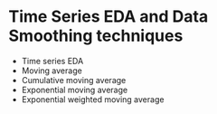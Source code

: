 # Time Series EDA and Data Smoothing techniques

- Time series EDA
- Moving average
- Cumulative moving average
- Exponential moving average
- Exponential weighted moving average
